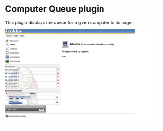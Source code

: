 # Computer Queue plugin

This plugin displays the queue for a given computer in its page.
 
![](docs/images/computer.jpg)